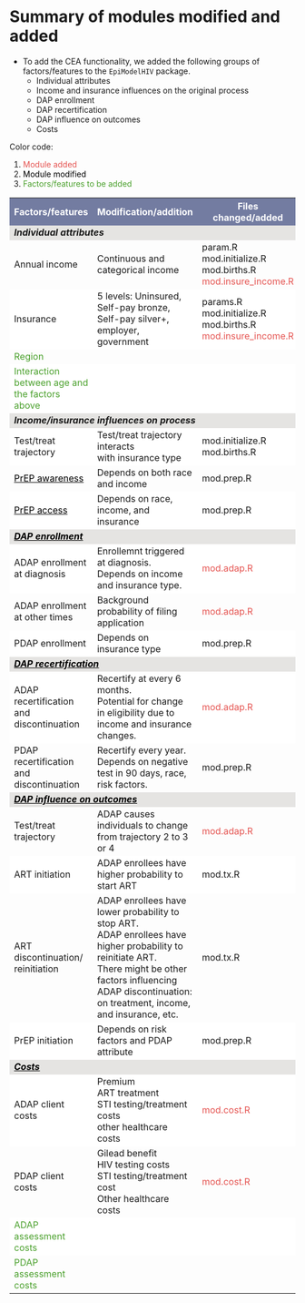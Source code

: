 # Summary of modules modified and added

* To add the CEA functionality, we added the following groups of factors/features to the `EpiModelHIV` package. 
    - Individual attributes
    - Income and insurance influences on the original process
    - DAP enrollment
    - DAP recertification
    - DAP influence on outcomes
    - Costs

Color code: 
1. <font color="#E55451">Module added</font>
2. <font color="black">Module modified</font>
3. <font color="#4AA02C">Factors/features to be added</font>

<table>
<tr><th bgcolor="#737CA1"><font COLOR="#FFFFFF"><strong>Factors/features</strong></font></th><th bgcolor="#737CA1"><font COLOR="#FFFFFF"><strong>Modification/addition</strong></font></th><th bgcolor="#737CA1"><font COLOR="#FFFFFF"><strong>Files changed/added</strong></font></th></tr>

<tr><td colspan=3 bgcolor="#E5E4E2"><i><b>Individual attributes</b></i></td></tr>

<tr><td>Annual income</td><td>Continuous and categorical income</td><td>param.R<br>mod.initialize.R <br> mod.births.R <br> <font color="#E55451">mod.insure_income.R</font></td></tr>

<tr><td bgcolor="#FFFFFF">Insurance</td><td bgcolor="#FFFFFF">5 levels: Uninsured, Self-pay bronze, Self-pay silver+, employer, government</td><td bgcolor="#FFFFFF">params.R <br> mod.initialize.R <br> mod.births.R <br> <font color="#E55451">mod.insure_income.R</font></td></tr>

<tr><td><font color="#4AA02C">Region</font></td><td></td><td></td></tr>

<tr><td bgcolor="#FFFFFF"><font color="#4AA02C">Interaction between age and the factors above</font></td><td bgcolor="#FFFFFF"></td><td bgcolor="#FFFFFF"></td></tr>

<tr><td colspan=3 bgcolor="#E5E4E2"><i><b>Income/insurance influences on process</i></b></td></tr>

<tr><td bgcolor="#FFFFFF">Test/treat trajectory</td><td bgcolor="#FFFFFF">Test/treat trajectory interacts <br> with insurance type</td><td bgcolor="#FFFFFF">mod.initialize.R <br> mod.births.R </td></tr>

<tr><td><div id="PrEP"><u><a href="PrEP.md" style="color: #000000">PrEP awareness</a></u></div></td><td>Depends on both race and income</td><td>mod.prep.R</td></tr>

<tr><td bgcolor="#FFFFFF"><u><a href="PrEP.md" style="color: #000000">PrEP access</a></u></td><td bgcolor="#FFFFFF">Depends on race, income, and insurance</td><td bgcolor="#FFFFFF">mod.prep.R</td></tr>

<tr><td colspan=3 bgcolor="#E5E4E2"><div id="DAPenroll"><i><b><u><a href="DAPenroll.md" style="color: #000000">DAP enrollment</a></u></i></div></b></td></tr>

<tr><td bgcolor="#FFFFFF">ADAP enrollment at diagnosis</td><td bgcolor="#FFFFFF">Enrollemnt triggered at diagnosis.<br>Depends on income and insurance type.</td><td bgcolor="#FFFFFF"><font color="#E55451">mod.adap.R</font></td></tr>

<tr><td>ADAP enrollment at other times</td><td>Background probability of filing application</td><td><font color="#E55451">mod.adap.R</font></td></tr>

<tr><td bgcolor="#FFFFFF">PDAP enrollment</td><td bgcolor="#FFFFFF">Depends on insurance type</td><td bgcolor="#FFFFFF">mod.prep.R</td></tr>

<tr><td colspan=3 bgcolor="#E5E4E2"><div id="DAPrecert"><i><b><u><a href="DAPrecert.md" style="color: #000000">DAP recertification</a></u></b></i></div></td></tr>

<tr><td bgcolor="#FFFFFF">ADAP recertification and discontinuation</td><td bgcolor="#FFFFFF">Recertify at every 6 months.<br>Potential for change in eligibility due to income and insurance changes.</td><td bgcolor="#FFFFFF"><font color="#E55451">mod.adap.R</font></td></tr>

<tr><td>PDAP recertification and discontinuation</td><td>Recertify every year.<br>Depends on negative test in 90 days, race, risk factors.</td><td>mod.prep.R</td></tr>

<tr><td colspan=3 bgcolor="#E5E4E2"><div id="DAPoutcome"><i><b><u><a href="DAPoutcome.md" style="color: #000000">DAP influence on outcomes</a></u></b></i></div></td></tr>

<tr><td>Test/treat trajectory</td><td>ADAP causes individuals to change from trajectory 2 to 3 or 4</td><td><font color="#E55451">mod.adap.R</font></td></tr>

<tr><td bgcolor="#FFFFFF">ART initiation</td><td bgcolor="#FFFFFF">ADAP enrollees have higher probability to start ART</td><td bgcolor="#FFFFFF">mod.tx.R</td></tr>

<tr><td>ART discontinuation/<br>reinitiation</td><td>ADAP enrollees have lower probability to stop ART. <br>ADAP enrollees have higher probability to reinitiate ART. <br>There might be other factors influencing ADAP discontinuation: on treatment, income, and insurance, etc.</td><td>mod.tx.R</td></tr>

<tr><td bgcolor="#FFFFFF">PrEP initiation</td><td bgcolor="#FFFFFF">Depends on risk factors and PDAP attribute</td><td bgcolor="#FFFFFF">mod.prep.R</td></tr>

<tr><td colspan=3 bgcolor="#E5E4E2"><div id="DAPcost"><i><b><u><a href="DAPcost.md" style="color: #000000">Costs</a></u></b></i></div></td></tr>

<tr><td bgcolor="#FFFFFF">ADAP client costs</td><td bgcolor="#FFFFFF">Premium<br>ART treatment<br>STI testing/treatment costs<br>other healthcare costs</td><td bgcolor="#FFFFFF"><font color="#E55451">mod.cost.R</font></td></tr>

<tr><td>PDAP client costs</td><td>Gilead benefit<br>HIV testing costs<br>STI testing/treatment cost<br>Other healthcare costs</td><td><font color="#E55451">mod.cost.R</font></td></tr>

<tr><td bgcolor="#FFFFFF"><font color="#4AA02C">ADAP assessment costs</font></td><td bgcolor="#FFFFFF"></td><td bgcolor="#FFFFFF"></font></td></tr>

<tr><td><font color="#4AA02C">PDAP assessment costs</font></td><td></td><td></td></tr>

</table>






